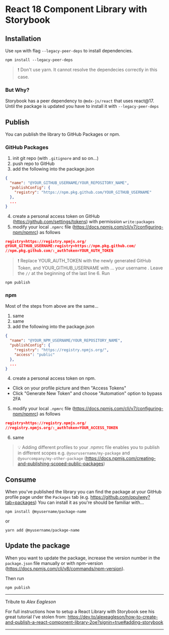 # React 18 Component Library with Storybook

## Installation

Use `npm` with flag `--legacy-peer-deps` to install dependencies.

```
npm install --legacy-peer-deps
```

> ❗️ Don't use yarn. It cannot resolve the dependecies correctly in this case.

### But Why?

Storybook has a peer dependency to `@mdx-js/react` that uses react@17. Until the package is updated you have to install it with `--legacy-peer-deps`

## Publish

You can publish the library to GitHub Packages or npm.

### GitHub Packages

1. init git repo (with `.gitignore` and so on...)
2. push repo to GitHub
3. add the following into the package.json

```json
{
  "name": "@YOUR_GITHUB_USERNAME/YOUR_REPOSITORY_NAME",
  "publishConfig": {
    "registry": "https://npm.pkg.github.com/YOUR_GITHUB_USERNAME"
  },
  ...
}
```

4. create a personal access token on GitHub (https://github.com/settings/tokens) with permission `write:packages`
5. modify your local `.npmrc` file (https://docs.npmjs.com/cli/v7/configuring-npm/npmrc) as follows

```json
registry=https://registry.npmjs.org/
@YOUR_GITHUB_USERNAME:registry=https://npm.pkg.github.com/
//npm.pkg.github.com/:_authToken=YOUR_AUTH_TOKEN
```

> ❗️ Replace YOUR_AUTH_TOKEN with the newly generated GitHub Token, and YOUR_GITHUB_USERNAME with ... your username . Leave the `//` at the beginning of the last line 6. Run

```
npm publish
```

### npm

Most of the steps from above are the same...

1. same
2. same
3. add the following into the package.json

```json
{
  "name": "@YOUR_NPM_USERNAME/YOUR_REPOSITORY_NAME",
  "publishConfig": {
    "registry": "https://registry.npmjs.org/",
    "access": "public"
  },
  ...
}
```

4. create a personal access token on npm.

- Click on your profile picture and then "Access Tokens"
- Click "Generate New Token" and choose "Automation" option to bypass 2FA

5. modify your local `.npmrc` file (https://docs.npmjs.com/cli/v7/configuring-npm/npmrc) as follows

```json
registry=https://registry.npmjs.org/
//registry.npmjs.org/:_authToken=YOUR_ACCESS_TOKEN
```

6. same

> 💡 Adding different profiles to your .npmrc file enables you to publish in different scopes e.g. `@yourusername/my-package` and `@yourcompany/my-other-package` (https://docs.npmjs.com/creating-and-publishing-scoped-public-packages)

## Consume

When you've published the library you can find the package at your GitHub profile page under the `Packages` tab (e.g. https://github.com/ppulwey?tab=packages)
You can install it as you're should be familiar with...

```
npm install @myusername/package-name
```

or

```
yarn add @myusername/package-name
```

## Update the package

When you want to update the package, increase the version number in the `package.json` file manually or with npm-version (https://docs.npmjs.com/cli/v8/commands/npm-version).

Then run

```
npm publish
```

---

Tribute to _Alex Eagleson_

For full instructions how to setup a React Library with Storybook see his great tutorial I've stolen from: https://dev.to/alexeagleson/how-to-create-and-publish-a-react-component-library-2oe?signin=true#adding-storybook

---
